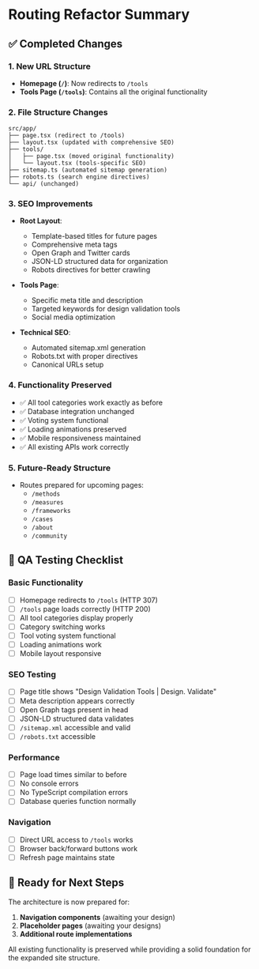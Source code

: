 # Routing Refactor Summary

## ✅ Completed Changes

### 1. **New URL Structure**
- **Homepage (`/`)**: Now redirects to `/tools` 
- **Tools Page (`/tools`)**: Contains all the original functionality

### 2. **File Structure Changes**
```
src/app/
├── page.tsx (redirect to /tools)
├── layout.tsx (updated with comprehensive SEO)
├── tools/
│   ├── page.tsx (moved original functionality)
│   └── layout.tsx (tools-specific SEO)
├── sitemap.ts (automated sitemap generation)
├── robots.ts (search engine directives)
└── api/ (unchanged)
```

### 3. **SEO Improvements**
- **Root Layout**: 
  - Template-based titles for future pages
  - Comprehensive meta tags
  - Open Graph and Twitter cards
  - JSON-LD structured data for organization
  - Robots directives for better crawling

- **Tools Page**: 
  - Specific meta title and description
  - Targeted keywords for design validation tools
  - Social media optimization

- **Technical SEO**:
  - Automated sitemap.xml generation
  - Robots.txt with proper directives
  - Canonical URLs setup

### 4. **Functionality Preserved**
- ✅ All tool categories work exactly as before
- ✅ Database integration unchanged
- ✅ Voting system functional
- ✅ Loading animations preserved
- ✅ Mobile responsiveness maintained
- ✅ All existing APIs work correctly

### 5. **Future-Ready Structure**
- Routes prepared for upcoming pages:
  - `/methods`
  - `/measures` 
  - `/frameworks`
  - `/cases`
  - `/about`
  - `/community`

## 🧪 QA Testing Checklist

### Basic Functionality
- [ ] Homepage redirects to `/tools` (HTTP 307)
- [ ] `/tools` page loads correctly (HTTP 200)
- [ ] All tool categories display properly
- [ ] Category switching works
- [ ] Tool voting system functional
- [ ] Loading animations work
- [ ] Mobile layout responsive

### SEO Testing
- [ ] Page title shows "Design Validation Tools | Design. Validate"
- [ ] Meta description appears correctly
- [ ] Open Graph tags present in head
- [ ] JSON-LD structured data validates
- [ ] `/sitemap.xml` accessible and valid
- [ ] `/robots.txt` accessible

### Performance
- [ ] Page load times similar to before
- [ ] No console errors
- [ ] No TypeScript compilation errors
- [ ] Database queries function normally

### Navigation
- [ ] Direct URL access to `/tools` works
- [ ] Browser back/forward buttons work
- [ ] Refresh page maintains state

## 🚀 Ready for Next Steps

The architecture is now prepared for:
1. **Navigation components** (awaiting your design)
2. **Placeholder pages** (awaiting your designs)
3. **Additional route implementations**

All existing functionality is preserved while providing a solid foundation for the expanded site structure. 